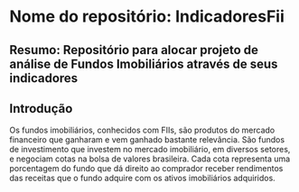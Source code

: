 # Nome do repositório: IndicadoresFii
## Resumo: Repositório para alocar projeto de análise de Fundos Imobiliários através de seus indicadores

## Introdução
Os fundos imobiliários, conhecidos com FIIs, são produtos do mercado financeiro que ganharam e vem ganhado bastante relevância. São fundos de investimento que investem no mercado imobiliário, em diversos setores, e negociam cotas na bolsa de valores brasileira. Cada cota representa uma porcentagem do fundo que dá direito ao comprador receber rendimentos das receitas que o fundo adquire com os ativos imobiliários adquiridos.
